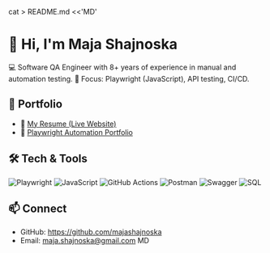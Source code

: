 cat > README.md <<'MD'

# 👋 Hi, I'm Maja Shajnoska

💻 Software QA Engineer with 8+ years of experience in manual and automation testing.
🚀 Focus: Playwright (JavaScript), API testing, CI/CD.

## 🔗 Portfolio

- 📄 [My Resume (Live Website)](https://majashajnoska.github.io/portfolio-resume)
- 🤖 [Playwright Automation Portfolio]()

## 🛠️ Tech & Tools

![Playwright](https://img.shields.io/badge/Playwright-%2331C48D?style=for-the-badge&logo=playwright&logoColor=white)
![JavaScript](https://img.shields.io/badge/JavaScript-%23F7DF1E?style=for-the-badge&logo=javascript&logoColor=black)
![GitHub Actions](https://img.shields.io/badge/GitHub%20Actions-%232088FF?style=for-the-badge&logo=githubactions&logoColor=white)
![Postman](https://img.shields.io/badge/Postman-FF6C37?style=for-the-badge&logo=postman&logoColor=white)
![Swagger](https://img.shields.io/badge/Swagger-85EA2D?style=for-the-badge&logo=swagger&logoColor=black)
![SQL](https://img.shields.io/badge/SQL-4479A1?style=for-the-badge&logo=mysql&logoColor=white)

## 📫 Connect

- GitHub: https://github.com/majashajnoska
- Email: maja.shajnoska@gmail.com
  MD

